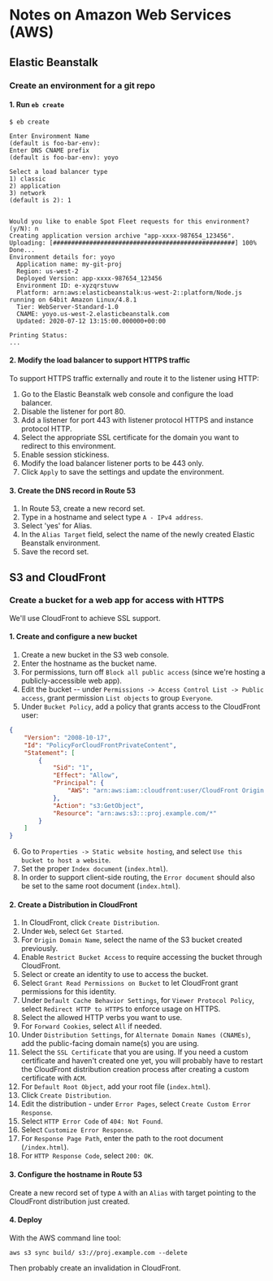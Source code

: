 # Notes on Amazon Web Services (AWS)

## Elastic Beanstalk

### Create an environment for a git repo

#### 1. Run `eb create`

```shell
$ eb create

Enter Environment Name
(default is foo-bar-env):
Enter DNS CNAME prefix
(default is foo-bar-env): yoyo

Select a load balancer type
1) classic
2) application
3) network
(default is 2): 1


Would you like to enable Spot Fleet requests for this environment?
(y/N): n
Creating application version archive "app-xxxx-987654_123456".
Uploading: [##################################################] 100% Done...
Environment details for: yoyo
  Application name: my-git-proj
  Region: us-west-2
  Deployed Version: app-xxxx-987654_123456
  Environment ID: e-xyzqrstuvw
  Platform: arn:aws:elasticbeanstalk:us-west-2::platform/Node.js running on 64bit Amazon Linux/4.8.1
  Tier: WebServer-Standard-1.0
  CNAME: yoyo.us-west-2.elasticbeanstalk.com
  Updated: 2020-07-12 13:15:00.000000+00:00

Printing Status:
...
```


#### 2. Modify the load balancer to support HTTPS traffic

To support HTTPS traffic externally and route it to the listener using HTTP:

1. Go to the Elastic Beanstalk web console and configure the load balancer.
2. Disable the listener for port 80.
3. Add a listener for port 443 with listener protocol HTTPS and instance protocol HTTP.
4. Select the appropriate SSL certificate for the domain you want to redirect to this environment.
5. Enable session stickiness.
6. Modify the load balancer listener ports to be 443 only.
7. Click `Apply` to save the settings and update the environment.


#### 3. Create the DNS record in Route 53

1. In Route 53, create a new record set.
2. Type in a hostname and select type `A - IPv4 address`.
3. Select 'yes' for Alias.
4. In the `Alias Target` field, select the name of the newly created Elastic Beanstalk environment.
5. Save the record set.


## S3 and CloudFront

### Create a bucket for a web app for access with HTTPS

We'll use CloudFront to achieve SSL support.

#### 1. Create and configure a new bucket

1. Create a new bucket in the S3 web console.
2. Enter the hostname as the bucket name.
3. For permissions, turn off `Block all public access` (since we're hosting a publicly-accessible web app).
4. Edit the bucket -- under `Permissions -> Access Control List -> Public access`, grant permission `List objects` to group `Everyone`.
5. Under `Bucket Policy`, add a policy that grants access to the CloudFront user:
```json
{
    "Version": "2008-10-17",
    "Id": "PolicyForCloudFrontPrivateContent",
    "Statement": [
        {
            "Sid": "1",
            "Effect": "Allow",
            "Principal": {
                "AWS": "arn:aws:iam::cloudfront:user/CloudFront Origin Access Identity X1F723G45ZBGM7"
            },
            "Action": "s3:GetObject",
            "Resource": "arn:aws:s3:::proj.example.com/*"
        }
    ]
}
```
6. Go to `Properties -> Static website hosting`, and select `Use this bucket to
   host a website`.
7. Set the proper `Index document` (`index.html`).
8. In order to support client-side routing, the `Error document` should also be set to the same root document (`index.html`).


#### 2. Create a Distribution in CloudFront

1. In CloudFront, click `Create Distribution`.
2. Under `Web`, select `Get Started`.
3. For `Origin Domain Name`, select the name of the S3 bucket created previously.
4. Enable `Restrict Bucket Access` to require accessing the bucket through CloudFront.
5. Select or create an identity to use to access the bucket.
6. Select `Grant Read Permissions on Bucket` to let CloudFront grant permissions for this identity.
7. Under `Default Cache Behavior Settings`, for `Viewer Protocol Policy`, select `Redirect HTTP to HTTPS` to enforce usage on HTTPS.
8. Select the allowed HTTP verbs you want to use.
9. For `Forward Cookies`, select `All` if needed.
10. Under `Distribution Settings`, for `Alternate Domain Names (CNAMEs)`, add the public-facing domain name(s) you are using.
11. Select the `SSL Certificate` that you are using. If you need a custom certificate and haven't created one yet, you will probably have to restart the CloudFront distribution creation process after creating a custom certificate with `ACM`.
12. For `Default Root Object`, add your root file (`index.html`).
13. Click `Create Distribution`.
14. Edit the distribution - under `Error Pages`, select `Create Custom Error Response`.
15. Select `HTTP Error Code` of `404: Not Found`.
16. Select `Customize Error Response`.
17. For `Response Page Path`, enter the path to the root document (`/index.html`).
18. For `HTTP Response Code`, select `200: OK`.


#### 3. Configure the hostname in Route 53

Create a new record set of type `A` with an `Alias` with target pointing to the CloudFront distribution just created.


#### 4. Deploy

With the AWS command line tool:

```shell
aws s3 sync build/ s3://proj.example.com --delete
```

Then probably create an invalidation in CloudFront.


